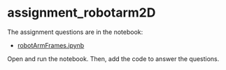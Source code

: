 # assignment_robotarm2D

The assignment questions are in the notebook: 

- [robotArmFrames.ipynb](robotArmFrames.ipynb)

Open and run the notebook. Then, add the code to answer the questions. 